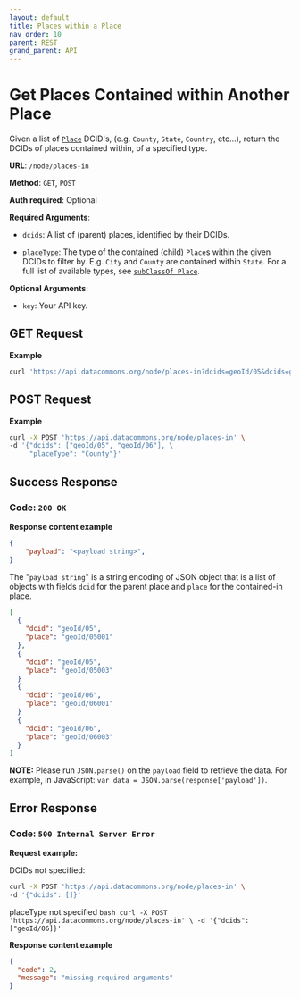 ```yaml
---
layout: default
title: Places within a Place
nav_order: 10
parent: REST
grand_parent: API
---
```


# Get Places Contained within Another Place

Given a list of [`Place`](https://browser.datacommons.org/kg?dcid=Place) DCID's,
(e.g. `County`, `State`, `Country`, etc...), return the DCIDs of places
contained within, of a specified type.

**URL**: `/node/places-in`

**Method**: `GET`, `POST`

**Auth required**: Optional

**Required Arguments**:

*   `dcids`: A list of (parent) places, identified by their DCIDs.

*   `placeType`: The type of the contained (child) `Place`s within the given
    DCIDs to filter by. E.g. `City` and `County` are contained within `State`. For a
    full list of available types, see [`subClassOf Place`](https://browser.datacommons.org/kg?dcid=Place).

**Optional Arguments**:

*   `key`: Your API key.

## GET Request

**Example**

```bash
curl 'https://api.datacommons.org/node/places-in?dcids=geoId/05&dcids=geoId/06&placeType=County'
```

## POST Request

**Example**

```bash
curl -X POST 'https://api.datacommons.org/node/places-in' \
-d '{"dcids": ["geoId/05", "geoId/06"], \
     "placeType": "County"}'
```

## Success Response

### **Code**: `200 OK`

**Response content example**

```json
{
    "payload": "<payload string>",
}
```

The "`payload string`" is a string encoding of JSON object that is a list of
objects with fields `dcid` for the parent place and `place` for the contained-in
place.

```json
[
  {
    "dcid": "geoId/05",
    "place": "geoId/05001"
  },
  {
    "dcid": "geoId/05",
    "place": "geoId/05003"
  }
  {
    "dcid": "geoId/06",
    "place": "geoId/06001"
  }
  {
    "dcid": "geoId/06",
    "place": "geoId/06003"
  }
]
```

**NOTE:** Please run `JSON.parse()` on the `payload` field to retrieve the data.
For example, in JavaScript: `var data = JSON.parse(response['payload'])`.

## Error Response

### **Code**: `500 Internal Server Error`

**Request example:**

DCIDs not specified:

```bash
curl -X POST 'https://api.datacommons.org/node/places-in' \
-d '{"dcids": []}'
```

placeType not specified `bash curl -X POST
'https://api.datacommons.org/node/places-in' \ -d '{"dcids":
["geoId/06]}'`

**Response content example**

```json
{
  "code": 2,
  "message": "missing required arguments"
}
```